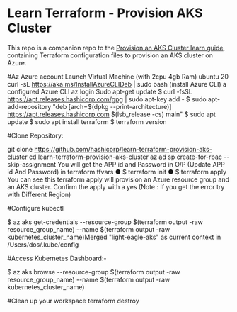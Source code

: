 # Learn Terraform - Provision AKS Cluster

This repo is a companion repo to the [Provision an AKS Cluster learn guide](https://learn.hashicorp.com/terraform/kubernetes/provision-aks-cluster), containing Terraform configuration files to provision an AKS cluster on Azure.

#Az Azure account
Launch Virtual Machine (with 2cpu 4gb Ram) ubuntu 20
curl -sL https://aka.ms/InstallAzureCLIDeb | sudo bash (install Azure CLI)
a configured Azure CLI
az login
Sudo apt-get update
$ curl -fsSL https://apt.releases.hashicorp.com/gpg | sudo apt-key add -
$ sudo apt-add-repository "deb [arch=$(dpkg --print-architecture)]
https://apt.releases.hashicorp.com $(lsb_release -cs) main"
$ sudo apt update
$ sudo apt install terraform
$ terraform version



#Clone Repository:

git clone https://github.com/hashicorp/learn-terraform-provision-aks-cluster
cd learn-terraform-provision-aks-cluster
az ad sp create-for-rbac --skip-assignment
You will get the APP id and Password in O/P (Update APP id And Password) in
terraform.tfvars
● $ terraform init
● $ terraform apply
You can see this terraform apply will provision an Azure resource group
and an AKS cluster. Confirm the apply with a yes
(Note : If you get the error try with Different Region)


#Configure kubectl

$ az aks get-credentials --resource-group $(terraform output -raw resource_group_name) --name
$(terraform output -raw kubernetes_cluster_name)Merged "light-eagle-aks" as current context in
/Users/dos/.kube/config

#Access Kubernetes Dashboard:-

$ az aks browse --resource-group $(terraform output -raw resource_group_name)
--name $(terraform output -raw kubernetes_cluster_name)

#Clean up your workspace
terraform destroy

